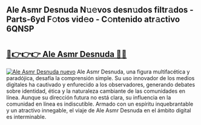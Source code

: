 ## Ale Asmr Desnuda N𝚞𝚎vos desn𝚞dos filtr𝚊dos - Parts-6yd F𝚘tos vid𝚎o - C𝚘ntenido atr𝚊ctivo 6QNSP

# <h2><a href="http://mbavh7.tromn.icu/?c=Ale+Asmr+Desnuda">🔗👉👉👉 Ale Asmr Desnuda 🔗🔗</a></h2>

[![Ale Asmr Desnuda nuevo](https://i.imgur.com/pEAQMta.gif)](http://mbavh7.tromn.icu/?c=Ale+Asmr+Desnuda)
Ale Asmr Desnuda, una figura multifacética y paradójica, desafía la comprensión simple. Su uso innovador de los medios digitales ha cautivado y enfurecido a los observadores, generando debates sobre identidad, ética y la naturaleza cambiante de las comunidades en línea. Aunque su dirección futura no está clara, su influencia en la comunidad en línea es indiscutible. Armado con un espíritu inquebrantable y un atractivo innegable, el viaje de Ale Asmr Desnuda en el ámbito digital es interminable.
